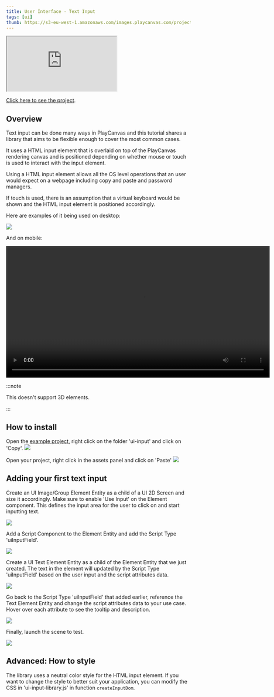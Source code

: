 ```yaml
---
title: User Interface - Text Input
tags: [ui]
thumb: https://s3-eu-west-1.amazonaws.com/images.playcanvas.com/projects/12/1005906/36C2AF-image-75.jpg
---
```

<div className="iframe-container">
    <iframe loading="lazy" src="https://playcanv.as/p/8ZQaDGf8/" title="User Interface - Text Input"></iframe>
</div>

[Click here to see the project][project-link].

## Overview

Text input can be done many ways in PlayCanvas and this tutorial shares a library that aims to be flexible enough to cover the most common cases.

It uses a HTML input element that is overlaid on top of the PlayCanvas rendering canvas and is positioned depending on whether mouse or touch is used to interact with the input element.

Using a HTML input element allows all the OS level operations that an user would expect on a webpage including copy and paste and password managers.

If touch is used, there is an assumption that a virtual keyboard would be shown and the HTML input element is positioned accordingly.

Here are examples of it being used on desktop:

![][desktop-preview]

And on mobile:

<div class="centered"><video height="360" controls src="/images/tutorials/ui-text-input/mobile-preview.mp4"></video></div>

:::note

This doesn't support 3D elements.

:::

## How to install

Open the [example project][project-link], right click on the folder 'ui-input' and click on 'Copy'.
![][copy-folder]

Open your project, right click in the assets panel and click on 'Paste'
![][paste-folder]

## Adding your first text input

Create an UI Image/Group Element Entity as a child of a UI 2D Screen and size it accordingly. Make sure to enable 'Use Input' on the Element component. This defines the input area for the user to click on and start inputting text.

![][create-image-element]

Add a Script Component to the Element Entity and add the Script Type 'uiInputField'.

![][add-script-component]

Create a UI Text Element Entity as a child of the Element Entity that we just created. The text in the element will updated by the Script Type 'uiInputField' based on the user input and the script attributes data.

![][create-text-element]

Go back to the Script Type 'uiInputField' that added earlier, reference the Text Element Entity and change the script attributes data to your use case. Hover over each attribute to see the tooltip and description.

![][update-script-type]

Finally, launch the scene to test.

![][launch-scene]

## Advanced: How to style

The library uses a neutral color style for the HTML input element. If you want to change the style to better suit your application, you can modify the CSS in 'ui-input-library.js' in function `createInputDom`.

[desktop-preview]: /images/tutorials/ui-text-input/desktop-preview.gif
[project-link]: https://playcanvas.com/project/1005906/overview/ui-text-input
[copy-folder]: /images/tutorials/ui-text-input/copy-folder.gif
[paste-folder]: /images/tutorials/ui-text-input/paste-folder.gif
[create-image-element]: /images/tutorials/ui-text-input/create-image-element.gif
[add-script-component]: /images/tutorials/ui-text-input/add-script-component.gif
[create-text-element]: /images/tutorials/ui-text-input/create-text-element.gif
[update-script-type]: /images/tutorials/ui-text-input/update-script-type.gif
[launch-scene]: /images/tutorials/ui-text-input/launch-scene.gif
